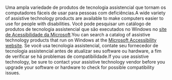 <span data-ttu-id="5d5fc-101">Uma ampla variedade de produtos de tecnologia assistencial que tornam os computadores fáceis de usar para pessoas com deficiências.</span><span class="sxs-lookup"><span data-stu-id="5d5fc-101">A wide variety of assistive technology products are available to make computers easier to use for people with disabilities.</span></span> <span data-ttu-id="5d5fc-102">Você pode pesquisar um catálogo de produtos de tecnologia assistencial que são executados no Windows no [site de Acessibilidade da Microsoft](http://go.microsoft.com/fwlink/?LinkId=8431).</span><span class="sxs-lookup"><span data-stu-id="5d5fc-102">You can search a catalog of assistive technology products that run on Windows at the [Microsoft Accessibility website](http://go.microsoft.com/fwlink/?LinkId=8431).</span></span> <span data-ttu-id="5d5fc-103">Se você usa tecnologia assistencial, contate seu fornecedor de tecnologia assistencial antes de atualizar seu software ou hardware, a fim de verificar se há problemas de compatibilidade.</span><span class="sxs-lookup"><span data-stu-id="5d5fc-103">If you use assistive technology, be sure to contact your assistive technology vendor before you upgrade your software or hardware to check for possible compatibility issues.</span></span>